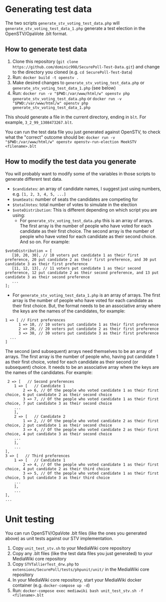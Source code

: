 Generating test data
====================

The two scripts `generate_stv_voting_test_data.php` will `generate_stv_voting_test_data_1.php` generate a test election in the OpenSTV/OpaVote .blt format.

How to generate test data
-------------------------

1. Clone this repository (`git clone https://github.com/dominic998/SecurePoll-Test-Data.git`) and change to the directory you cloned (e.g. `cd SecurePoll-Test-Data`)
2. Run: `docker build -t openstv .`
3. Make desired changes to `generate_stv_voting_test_data.php` or `generate_stv_voting_test_data_1.php` (see below)
4. Run: `docker run -v "$PWD:/var/www/html/w" openstv php generate_stv_voting_test_data.php` or `docker run -v "$PWD:/var/www/html/w" openstv php generate_stv_voting_test_data_1.php`

This should generate a file in the current directory, ending in `blt`. For example, `3_2_99_1308473267.blt`.

You can run the test data file you just generated against OpenSTV, to check what the "correct" outcome should be:
`docker run -v "$PWD:/var/www/html/w" openstv openstv-run-election MeekSTV <filename>.blt`

How to modify the test data you generate
----------------------------------------

You will probably want to modify some of the variables in those scripts to generate different test data.

* `$candidates`: an array of candidate names, I suggest just using numbers, e.g. `[1, 2, 3, 4, 5, ...]`
* `$numSeats`: number of seats the candidates are competing for
* `$totalVotes`: total number of votes to simulate in the election
* `$voteDistribution`: This is different depending on which script you are using:
  * For `generate_stv_voting_test_data.php` this is an array of arrays. The first array is the number of people who have voted for each candidate as their first choice. The second array is the number of people who have voted for each candidate as their second choice. And so on. For example:
 ```
 $voteDistribution = [
    [10, 20, 30], // 10 voters put candidate 1 as their first preference, 20 put candidate 2 as their first preference, and 30 put candidate 3 as their first preference
    [11, 12, 13], // 11 voters put candidate 1 as their second preference, 12 put candidate 2 as their second preference, and 13 put candidate 3 as their second preference
    ...
 ];
 ```
  * For `generate_stv_voting_test_data_1.php` is an array of arrays. The first array is the number of people who have voted for each candidate as their first choice. But, the format needs to be an associative array where the keys are the names of the candidates, for example:
  ```
  1 => [ // First preferences
        1 => 10, // 10 voters put candidate 1 as their first preference
        2 => 20, // 20 voters put candidate 2 as their first preference
        3 => 30, // 30 voters put candidate 3 as their first preference
	...
  ]
  ```
  The second (and subsequent) arrays need themselves to be an array of arrays. The first array is the number of people who, having put candidate 1 as their first choice, voted for each candidate as their second (or subsequent) choice. It needs to be an associative array where the keys are the names of the candidates. For example:
  ```
   2 => [   // Second preferences
      1 => [   // Candidate 1
          2 => 6, // Of the people who voted candidate 1 as their first choice, 6 put candidate 2 as their second choice
          3 => 7, // Of the people who voted candidate 1 as their first choice, 7 put candidate 3 as their second choice
	  ...
      ],
      2 => [   // Candidate 2
          1 => 2, // Of the people who voted candidate 2 as their first choice, 2 put candidate 1 as their second choice
          3 => 4, // Of the people who voted candidate 2 as their first choice, 4 put candidate 3 as their second choice
	  ...
      ],
      ...
  ],
  3 => [   // Third preferences
      1 => [   // Candidate 1
          2 => 4, // Of the people who voted candidate 1 as their first choice, 4 put candidate 2 as their third choice
          3 => 5, // Of the people who voted candidate 1 as their first choice, 5 put candidate 3 as their third choice
	  ...
      ],
      ...
  ],
  ...
  ```

Unit testing
============

You can run OpenSTV/OpaVote .blt files (like the ones you generated above) as unit tests against our STV implementation.

1. Copy `unit_test_stv.sh` to your MediaWiki core repository
2. Copy any .blt files (like the test data files you just generated) to your MediaWiki core repository
3. Copy `STVTallierTest_drw.php` to `extensions/SecurePoll/tests/phpunit/unit/` in the MediaWiki core repository
4. In your MediaWiki core repository, start your MediaWiki docker container (e.g. `docker-compose up -d`)
5. Run: `docker-compose exec mediawiki bash unit_test_stv.sh -f <filename>.blt`
